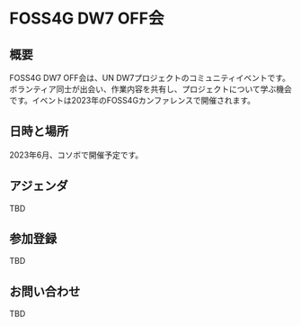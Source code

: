 #  FOSS4G DW7 OFF会

## 概要

FOSS4G DW7 OFF会は、UN DW7プロジェクトのコミュニティイベントです。ボランティア同士が出会い、作業内容を共有し、プロジェクトについて学ぶ機会です。イベントは2023年のFOSS4Gカンファレンスで開催されます。

## 日時と場所

2023年6月、コソボで開催予定です。

## アジェンダ

TBD

## 参加登録

TBD

## お問い合わせ

TBD


